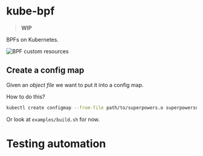 # kube-bpf

> **WIP**

BPFs on Kubernetes.

![BPF custom resources](/docs/images/operator.png)

## Create a config map

Given an _object file_ we want to put it into a config map.

How to do this?

```bash
kubectl create configmap --from-file path/to/superpowers.o superpowersname -n namespace -o yaml --dry-run
```

Or look at `examples/build.sh` for now.

# Testing automation
